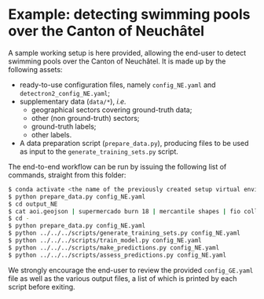 
# Example: detecting swimming pools over the Canton of Neuchâtel

A sample working setup is here provided, allowing the end-user to detect swimming pools over the Canton of Neuchâtel. It is made up by the following assets:

* ready-to-use configuration files, namely `config_NE.yaml` and `detectron2_config_NE.yaml`;
* supplementary data (`data/*`), *i.e.* 
    * geographical sectors covering ground-truth data;
    * other (non ground-truth) sectors;
    * ground-truth labels;
    * other labels.
* A data preparation script (`prepare_data.py`), producing files to be used as input to the `generate_training_sets.py` script.

The end-to-end workflow can be run by issuing the following list of commands, straight from this folder:

```bash
$ conda activate <the name of the previously created setup virtual environment>
$ python prepare_data.py config_NE.yaml
$ cd output_NE
$ cat aoi.geojson | supermercado burn 18 | mercantile shapes | fio collect > aoi_z18_tiles.geojson
$ cd -
$ python prepare_data.py config_NE.yaml
$ python ../../../scripts/generate_training_sets.py config_NE.yaml
$ python ../../../scripts/train_model.py config_NE.yaml
$ python ../../../scripts/make_predictions.py config_NE.yaml
$ python ../../../scripts/assess_predictions.py config_NE.yaml
```

We strongly encourage the end-user to review the provided `config_GE.yaml` file as well as the various output files, a list of which is printed by each script before exiting. 
